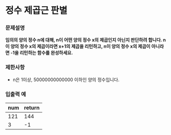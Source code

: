 # 정수 제곱근 판별


### 문제설명

__임의의 양의 정수 n에 대해, n이 어떤 양의 정수 x의 제곱인지 아닌지 판단하려 합니다.
n이 양의 정수 x의 제곱이라면 x+1의 제곱을 리턴하고, n이 양의 정수 x의 제곱이 아니라면 -1을 리턴하는 함수를 완성하세요.__

### 제한사항

* n은 1이상, 50000000000000 이하인 양의 정수입니다.


### 입출력 예

| num | return |
| --- | --- |
| 121 | 144 |
| 3 | -1 |